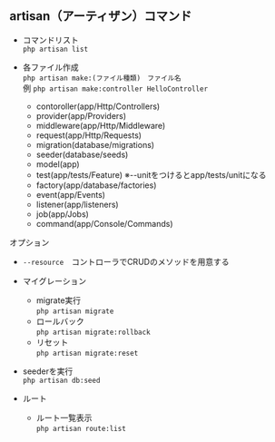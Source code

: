 ## artisan（アーティザン）コマンド
- コマンドリスト  
  `php artisan list`

- 各ファイル作成  
  `php artisan make:(ファイル種類)　ファイル名`  
  例 `php artisan make:controller HelloController`

  - contoroller(app/Http/Controllers)
  - provider(app/Providers)
  - middleware(app/Http/Middleware)
  - request(app/Http/Requests)
  - migration(database/migrations)
  - seeder(database/seeds)
  - model(app)
  - test(app/tests/Feature)
    ※--unitをつけるとapp/tests/unitになる
  - factory(app/database/factories)
  - event(app/Events)
  - listener(app/listeners)
  - job(app/Jobs)
  - command(app/Console/Commands)

オプション
- `--resource`　コントローラでCRUDのメソッドを用意する

- マイグレーション
  - migrate実行  
  `php artisan migrate`
  - ロールバック  
  `php artisan migrate:rollback`
  - リセット  
  `php artisan migrate:reset`

- seederを実行  
  `php artisan db:seed`

- ルート
  - ルート一覧表示  
    `php artisan route:list`